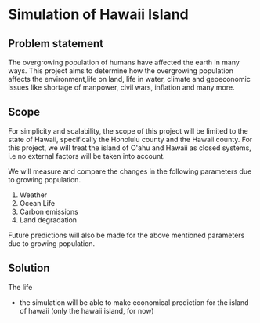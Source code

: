 # Simulation of Hawaii Island

## Problem statement
The overgrowing population of humans have affected the earth in many ways. This project aims to determine how the overgrowing population affects the environment,life on land, life in water, climate and geoeconomic issues like shortage of manpower, civil wars, inflation and many more.

## Scope
For simplicity and scalability, the scope of this project will be limited to the state of Hawaii, specifically the Honolulu county and the Hawaii county. For this project, we will treat the island of O'ahu and Hawaii as closed systems, i.e no external factors will be taken into account.

We will measure and compare the changes in the following parameters due to growing population.
1. Weather
2. Ocean Life
3. Carbon emissions
4. Land degradation

Future predictions will also be made for the above mentioned parameters due to growing population.

## Solution
The life 
- the simulation will be able to make economical prediction for the island of hawaii (only the hawaii island, for now)
